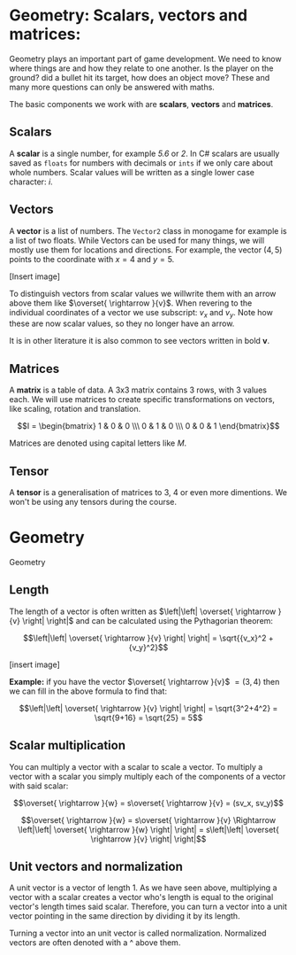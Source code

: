 # Geometry: Scalars, vectors and matrices:

Geometry plays an important part of game development. We need to know where things are and how they relate to one another. Is the player on the ground? did a bullet hit its target, how does an object move? These and many more questions can only be answered with maths.

The basic components we work with are **scalars**, **vectors** and **matrices**.

## Scalars
A **scalar** is a single number, for example *5.6* or *2*. In C# scalars are usually saved as `floats` for numbers with decimals or `ints` if we only care about whole numbers. Scalar values will be written as a single lower case character: $i$.

## Vectors
A **vector** is a list of numbers. The `Vector2` class in monogame for example is a list of two floats. While Vectors can be used for many things, we will mostly use them for locations and directions. For example, the vector $(4, 5)$ points to the coordinate with $x=4$ and $y=5$.

[Insert image]

To distinguish vectors from scalar values we willwrite them with an arrow above them like $\overset{ \rightarrow }{v}$. When revering to the individual coordinates of a vector we use subscript: $v_x$ and $v_y$. Note how these are now scalar values, so they no longer have an arrow.

It is in other literature it is also common to see vectors written in bold $\mathbf{v}$.

## Matrices
A **matrix** is a table of data. A 3x3 matrix contains 3 rows, with 3 values each. We will use matrices to create specific transformations on vectors, like scaling, rotation and translation. 

```math
I = \begin{bmatrix} 1 & 0 & 0 \\\ 0 & 1 & 0 \\\ 0 & 0 & 1 \end{bmatrix}
```
Matrices are denoted using capital letters like $M$.


## Tensor
A **tensor** is a generalisation of matrices to 3, 4 or even more dimentions. We won't be using any tensors during the course.

# Geometry
Geometry

## Length
The length of a vector is often written as $\left|\left| \overset{ \rightarrow }{v} \right| \right|$ and can be calculated using the Pythagorian theorem:
```math
\left|\left| \overset{ \rightarrow }{v} \right| \right| = \sqrt{{v_x}^2 + {v_y}^2}
```

[insert image]

**Example:** if you have the vector $\overset{ \rightarrow }{v}$ $= (3, 4)$ then we can fill in the above formula to find that:
```math 
\left|\left| \overset{ \rightarrow }{v} \right| \right| = \sqrt{3^2+4^2} = \sqrt{9+16} = \sqrt{25} = 5
```

## Scalar multiplication
You can multiply a vector with a scalar to scale a vector. To multiply a vector with a scalar you simply multiply each of the components of a vector with said scalar:

```math
\overset{ \rightarrow }{w} = s\overset{ \rightarrow }{v} = (sv_x, sv_y)
```

```math
\overset{ \rightarrow }{w} = s\overset{ \rightarrow }{v} \Rightarrow  \left|\left| \overset{ \rightarrow }{w} \right| \right| = s\left|\left| \overset{ \rightarrow }{v} \right| \right|
```

## Unit vectors and normalization
A unit vector is a vector of length 1. As we have seen above, multiplying a vector with a scalar creates a vector who's length is equal to the original vector's length times said scalar. Therefore, you can turn a vector into a unit vector pointing in the same direction by dividing it by its length.

Turning a vector into an unit vector is called normalization. Normalized vectors are often denoted with a ^ above them. 

